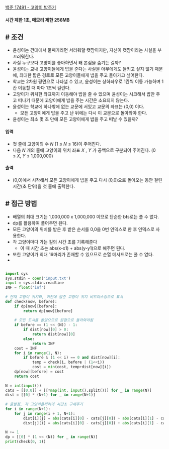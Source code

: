 
[백준 17491 - 고양이 밥주기](https://www.acmicpc.net/problem/17491)


#### **시간 제한 1초, 메모리 제한 256MB**

## **# 조건**

- 윤성이는 건대에서 둘째가라면 서러워할 캣맘이지만, 자신이 캣맘이라는 사실을 부끄러워한다. 
- 사실 누구보다 고양이를 좋아하면서 왜 본심을 숨기는 걸까?
- 윤성이는 교내 고양이들에게 밥을 준다는 사실을 아무에게도 들키고 싶지 않기 때문에, 최대한 짧은 경로로 모든 고양이들에게 밥을 주고 돌아가고 싶어한다.
- 학교는 2차원 평면으로 나타낼 수 있고, 윤성이는 상하좌우로 1칸씩 이동 가능하며 1칸 이동할 때 마다 1초씩 걸린다. 
- 고양이가 위치한 좌표까지 이동해야 밥을 줄 수 있으며 윤성이는 시크해서 밥만 주고 떠나기 때문에 고양이에게 밥을 주는 시간은 소요되지 않는다.
- 윤성이는 학교에 하나밖에 없는 교문에 서있고 교문의 좌표는 (0,0) 이다. 
	- 모든 고양이에게 밥을 주고 난 뒤에는 다시 이 교문으로 돌아와야 한다.
- 윤성이는 최소 몇 초 만에 모든 고양이에게 밥을 주고 떠날 수 있을까?


#### **입력**
- 첫 줄에 고양이의 수 _N_ (1 ≤ _N_ ≤ 16)이 주어진다. 
- 다음 _N_ 개의 줄에 고양이의 위치 좌표 _X_ , _Y_ 가 공백으로 구분되어 주어진다. (0 ≤ _X_, _Y_ ≤ 1,000,000)


#### **출력**
- (0,0)에서 시작해서 모든 고양이에게 밥을 주고 다시 (0,0)으로 돌아오는 동안 걸린 시간(초 단위)을 첫 줄에 출력한다.


## **# 접근 방법**

- 배열의 최대 크기는 1,000,000 x 1,000,000 이므로 단순한 bfs로는 풀 수 없다.
- dp를 활용하여 풀어주면 된다.
- 모든 고양이의 위치를 받은 후 받은 순서를 0,0을 0번 인덱스로 한 후 인덱스로 사용한다.
- 각 고양이마다 가는 길의 시간 초를 기록해준다
	- 이 때 시간 초는 abs(x-x1) + abs(y-y1)으로 해주면 된다.
- 또한 고양이가 최대 16마리가 존재할 수 있으므로 순열 메서드로는 풀 수 없다.
- 

```python

import sys  
sys.stdin = open('input.txt')  
input = sys.stdin.readline  
INF = float('inf')  
  
# 현재 고양이 위치와, 이전에 밥준 고양이 위치 비트마스킹으로 표시  
def check(now, before):  
    if dp[now][before]:  
        return dp[now][before]  
  
    # 모든 도시를 돌았으므로 원점으로 돌아와야됨  
    if before == (1 << (N)) - 1:  
        if dist[now][0] > 0:  
            return dist[now][0]  
        else:  
            return INF  
    cost = INF  
    for i in range(1, N):  
        if before & (1 << i) == 0 and dist[now][i]:  
            temp = check(i, before | (1<<i))  
            cost = min(cost, temp+dist[now][i])  
    dp[now][before] = cost  
    return cost  
  
N = int(input())  
cats = [[0,0]] + [[*map(int, input().split())] for _ in range(N)]  
dist = [[0] * (N+1) for _ in range(N+1)]  
  
# 출발점, 각 고양이들끼리의 시간초 구해주기  
for i in range(N+1):  
    for j in range(i + 1, N+1):  
        dist[i][j] = abs(cats[i][0] - cats[j][0]) + abs(cats[i][1] - cats[j][1])  
        dist[j][i] = abs(cats[i][0] - cats[j][0]) + abs(cats[i][1] - cats[j][1])  
  
N += 1  
dp = [[0] * (1 << (N)) for _ in range(N)]  
print(check(0, 1))
```